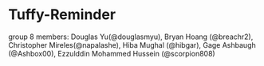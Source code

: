 # Tuffy-Reminder

group 8 members: Douglas Yu(@douglasmyu), Bryan Hoang (@breachr2), Christopher Mireles(@napalashe), Hiba Mughal (@hibgar), Gage Ashbaugh (@Ashbox00), Ezzulddin Mohammed Hussein (@scorpion808)
